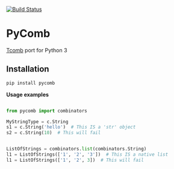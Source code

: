 [![Build Status](https://travis-ci.org/fcracker79/pycomb.svg?branch=master)](https://travis-ci.org/fcracker79/pycomb)

PyComb
======


[Tcomb](http://www.github.com/tcomb) port for Python 3

Installation
------------

```sh
pip install pycomb
```

**Usage examples**

```python

from pycomb import combinators

MyStringType = c.String
s1 = c.String('hello')  # This IS a 'str' object
s2 = c.String(10)  # This will fail


ListOfStrings = combinators.list(combinators.String)
l1 = ListOfStrings(['1', '2', '3'])  # This IS a native list
l1 = ListOfStrings(['1', '2', 3])  # This will fail



```

